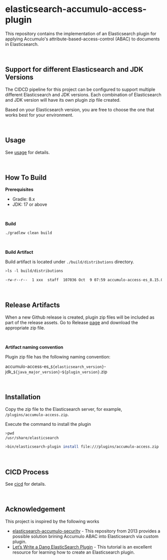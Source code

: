 # elasticsearch-accumulo-access-plugin

This repository contains the implementation of an Elasticsearch plugin for applying Accumulo's attribute-based-access-control (ABAC) to documents in Elasticsearch.

<br>

## Support for different Elasticsearch and JDK Versions

The CIDCD pipeline for this project can be configured to support multiple different Elasticsearch and JDK versions.
Each combination of Elasticsearch and JDK version will have its own plugin zip file created.

Based on your Elasticsearch version, you are free to choose the one that works best for your environment.

<br>

## Usage

See [usage](./docs/usage.md) for details.

<br>

## How To Build

<b>Prerequisites</b>

- Gradle: 8.x
- JDK: 17 or above

<br>

<b>Build</b>

```bash
./gradlew clean build
```

<br>

<b>Build Artifact</b>

Build artifact is located under `./build/distributions` directory.

```bash
>ls -l build/distributions

-rw-r--r--  1 xxx  staff  107036 Oct  9 07:59 accumulo-access-es_8.15.0-jdk_17-0.1.0.zip
```

<br>

## Release Artifacts

When a new Github release is created, plugin zip files will be included as part of the release assets.
Go to Release [page](https://github.com/Koverse/elasticsearch-accumulo-access-plugin/releases) and download the appropriate zip file.

<br>

<b>Artifact naming convention</b>

Plugin zip file has the following naming convention:


accumulo-access-es_`${elasticsearch_version}`-jdk_`${java_major_version}`-`${plugin_version}`.zip



<br>

## Installation

Copy the zip file to the Elasticsearch server, for example, `/plugins/accumulo-access.zip`.

Execute the command to install the plugin

```bash
>pwd
/usr/share/elasticsearch

>bin/elasticsearch-plugin install file:///plugins/accumulo-access.zip
```
<br>

## CICD Process

See [cicd](./docs/cicd.md) for details.

<br>

## Acknowledgement

This project is inspired by the following works
- [elasticsearch-accumulo-security](https://github.com/jstoneham/elasticsearch-accumulo-security) -
This repository from 2013 provides a possible solution brining Accumulo ABAC into Elasticsearch via custom plugin.
- [Let’s Write a Dang ElasticSearch Plugin](https://www.viget.com/articles/lets-write-a-dang-elasticsearch-plugin/) - This tutorial is an excellent resource for learning how to create an Elasticsearch plugin.


<br>
